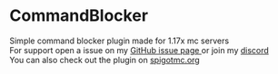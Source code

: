 # CommandBlocker
Simple command blocker plugin made for 1.17x mc servers<br>
For support open a issue on my <a href=https://github.com/Chiarchiaooo/CommandBlocker1.17/issues> GitHub issue page </a> or join my <a href=https://dsc.gg/cliffycommunity>discord</a><br>
You can also check out the plugin on <a href=https://www.spigotmc.org/resources/command-blocker.99602>spigotmc.org</a>


